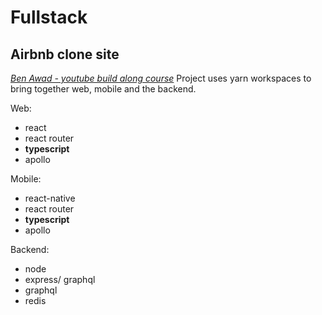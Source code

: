 Fullstack
=======  

Airbnb clone site 
-----------
*[Ben Awad - youtube build along course](https://youtu.be/kuswGIH-Xj8)*
Project uses yarn workspaces to bring together web, mobile and the backend.  


Web:
  * react
  * react router
  * **typescript**
  * apollo  

Mobile:
  * react-native
  * react router
  * **typescript**
  * apollo  

Backend:
   * node
   * express/ graphql
   * graphql
   * redis
